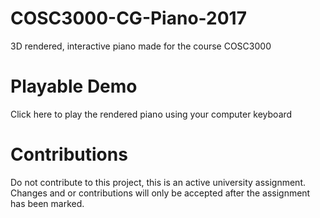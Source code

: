 # COSC3000-CG-Piano-2017
3D rendered, interactive piano made for the course COSC3000
# Playable Demo
Click here to play the rendered piano using your computer keyboard
# Contributions
Do not contribute to this project, this is an active university assignment. Changes and or contributions will only be accepted after the assignment has been marked.
